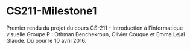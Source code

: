 # CS211-Milestone1
Premier rendu du projet du cours CS-211 - Introduction à l'informatique visuelle
Groupe P : Othman Benchekroun, Olivier Couque et Emma Lejal Glaude.
Dû pour le 10 avril 2016.
